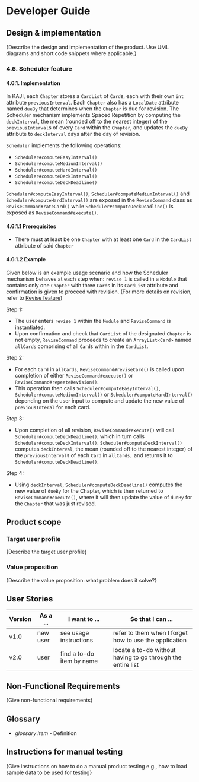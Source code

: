# Developer Guide

## Design & implementation

{Describe the design and implementation of the product. Use UML diagrams and short code snippets where applicable.}

### 4.6. Scheduler feature
#### 4.6.1. Implementation
In KAJI, each `Chapter` stores a `CardList` of `Card`s, each with their own `int` attribute `previousInterval`. Each `Chapter` also has a `LocalDate` attribute named `dueBy` that determines when the `Chapter` is due for revision. 
The Scheduler mechanism implements Spaced Repetition by computing the `deckInterval`, the mean (rounded off to the nearest integer) of the `previousInterval`s of every `Card` within the `Chapter`, and updates the `dueBy` attribute to `deckInterval` days after the day of revision.

`Scheduler` implements the following operations:
* `Scheduler#computeEasyInterval()`
* `Scheduler#computeMediumInterval()`
* `Scheduler#computeHardInterval()`
* `Scheduler#computeDeckInterval()`
* `Scheduler#computeDeckDeadline()`

`Scheduler#computeEasyInterval()`, `Scheduler#computeMediumInterval()` and `Scheduler#computeHardInterval()` are exposed in the `ReviseCommand` class as `ReviseCommand#rateCard()` while `Scheduler#computeDeckDeadline()` is exposed as `ReviseCommand#execute()`.


#### 4.6.1.1 Prerequisites
* There must at least be one `Chapter` with at least one `Card` in the `CardList` attribute of said `Chapter`

#### 4.6.1.2 Example
Given below is an example usage scenario and how the Scheduler mechanism behaves at each step when: 
`revise 1` is called in a `Module` that contains only one `Chapter` with three `Card`s in its `CardList` attribute and confirmation is given to proceed with revision. (For more details on revision, refer to [Revise feature](#43-Revise-feature))

Step 1:
* The user enters `revise 1` within the `Module` and `ReviseCommand` is instantiated. 
* Upon confirmation and check that `CardList` of the designated `Chapter` is not empty, `ReviseCommand` proceeds to create an `ArrayList<Card>` named `allCards` comprising of all `Card`s within in the `CardList`.

Step 2:
* For each `Card` in `allCards`, `ReviseCommand#reviseCard()` is called upon completion of either `ReviseCommand#execute()` or `ReviseCommand#repeateRevision()`.
* This operation then calls `Scheduler#computeEasyInterval()`, `Scheduler#computeMediumInterval()` or `Scheduler#computeHardInterval()` depending on the user input to compute and update the new value of `previousInteral` for each card.

Step 3:
* Upon completion of all revision, `ReviseCommand#execute()` will call `Scheduler#computeDeckDeadline()`, which in turn calls `Scheduler#computeDeckInterval()`. `Scheduler#computeDeckInterval()` computes `deckInterval`, the mean (rounded off to the nearest integer) of the `previousInterval`s of each `Card` in `allCards,` and returns it to `Scheduler#computeDeckDeadline()`.


Step 4:
* Using `deckInterval`, `Scheduler#computeDeckDeadline()` computes the new value of `dueBy` for the Chapter, which is then returned to `ReviseCommand#execute()`, where it will then update the value of `dueBy` for the `Chapter` that was just revised.

## Product scope
### Target user profile

{Describe the target user profile}

### Value proposition

{Describe the value proposition: what problem does it solve?}

## User Stories

|Version| As a ... | I want to ... | So that I can ...|
|--------|----------|---------------|------------------|
|v1.0|new user|see usage instructions|refer to them when I forget how to use the application|
|v2.0|user|find a to-do item by name|locate a to-do without having to go through the entire list|

## Non-Functional Requirements

{Give non-functional requirements}

## Glossary

* *glossary item* - Definition

## Instructions for manual testing

{Give instructions on how to do a manual product testing e.g., how to load sample data to be used for testing}
